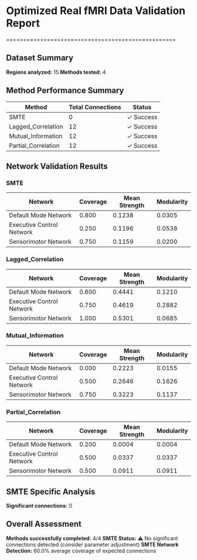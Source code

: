 # Optimized Real fMRI Data Validation Report
==================================================

## Dataset Summary

**Regions analyzed:** 15
**Methods tested:** 4

## Method Performance Summary

| Method | Total Connections | Status |
|--------|------------------|--------|
| SMTE | 0 | ✓ Success |
| Lagged_Correlation | 12 | ✓ Success |
| Mutual_Information | 12 | ✓ Success |
| Partial_Correlation | 12 | ✓ Success |

## Network Validation Results

### SMTE

| Network | Coverage | Mean Strength | Modularity |
|---------|----------|---------------|------------|
| Default Mode Network | 0.800 | 0.1238 | 0.0305 |
| Executive Control Network | 0.250 | 0.1196 | 0.0538 |
| Sensorimotor Network | 0.750 | 0.1159 | 0.0200 |

### Lagged_Correlation

| Network | Coverage | Mean Strength | Modularity |
|---------|----------|---------------|------------|
| Default Mode Network | 0.600 | 0.4441 | 0.1210 |
| Executive Control Network | 0.750 | 0.4619 | 0.2882 |
| Sensorimotor Network | 1.000 | 0.5301 | 0.0685 |

### Mutual_Information

| Network | Coverage | Mean Strength | Modularity |
|---------|----------|---------------|------------|
| Default Mode Network | 0.000 | 0.2223 | 0.0155 |
| Executive Control Network | 0.500 | 0.2646 | 0.1626 |
| Sensorimotor Network | 0.750 | 0.3223 | 0.1137 |

### Partial_Correlation

| Network | Coverage | Mean Strength | Modularity |
|---------|----------|---------------|------------|
| Default Mode Network | 0.200 | 0.0004 | 0.0004 |
| Executive Control Network | 0.500 | 0.0337 | 0.0337 |
| Sensorimotor Network | 0.500 | 0.0911 | 0.0911 |

## SMTE Specific Analysis

**Significant connections:** 0

## Overall Assessment

**Methods successfully completed:** 4/4
**SMTE Status:** ⚠ No significant connections detected (consider parameter adjustment)
**SMTE Network Detection:** 60.0% average coverage of expected connections